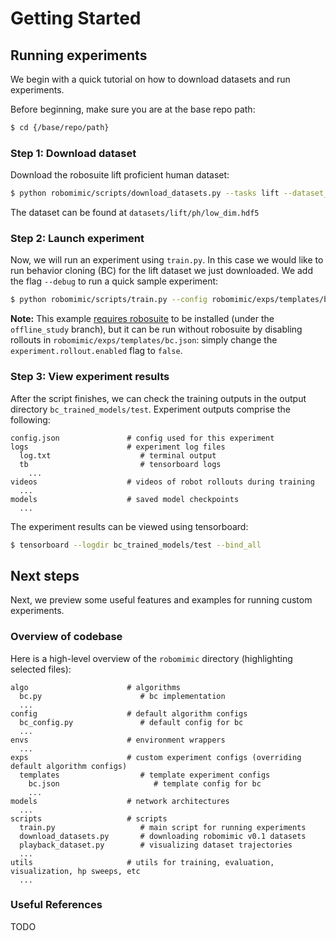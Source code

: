 # Getting Started

## Running experiments
We begin with a quick tutorial on how to download datasets and run experiments.

Before beginning, make sure you are at the base repo path:
```sh
$ cd {/base/repo/path}
```

### Step 1: Download dataset

Download the robosuite lift proficient human dataset:
```sh
$ python robomimic/scripts/download_datasets.py --tasks lift --dataset_types ph
```

The dataset can be found at `datasets/lift/ph/low_dim.hdf5`

### Step 2: Launch experiment

Now, we will run an experiment using `train.py`. In this case we would like to run behavior cloning (BC) for the lift dataset we just downloaded. We add the flag `--debug` to run a quick sample experiment:

```sh
$ python robomimic/scripts/train.py --config robomimic/exps/templates/bc.json --dataset datasets/lift/ph/low_dim.hdf5 --debug
```

**Note:** This example [requires robosuite](./installation.html#robosuite) to be installed (under the `offline_study` branch), but it can be run without robosuite by disabling rollouts in `robomimic/exps/templates/bc.json`: simply change the `experiment.rollout.enabled` flag to `false`.

### Step 3: View experiment results

After the script finishes, we can check the training outputs in the output directory `bc_trained_models/test`.
Experiment outputs comprise the following:
```
config.json               # config used for this experiment
logs                      # experiment log files
  log.txt                    # terminal output
  tb                         # tensorboard logs
    ...
videos                    # videos of robot rollouts during training
  ...
models                    # saved model checkpoints
  ...
```

The experiment results can be viewed using tensorboard:
```sh
$ tensorboard --logdir bc_trained_models/test --bind_all
```

## Next steps
Next, we preview some useful features and examples for running custom experiments. 

### Overview of codebase 
Here is a high-level overview of the `robomimic` directory (highlighting selected files):
```
algo                      # algorithms
  bc.py                      # bc implementation
  ...
config                    # default algorithm configs
  bc_config.py               # default config for bc
  ...
envs                      # environment wrappers
  ...
exps                      # custom experiment configs (overriding default algorithm configs)
  templates                  # template experiment configs
    bc.json                     # template config for bc
    ...
models                    # network architectures
  ...
scripts                   # scripts
  train.py                   # main script for running experiments
  download_datasets.py       # downloading robomimic v0.1 datasets
  playback_dataset.py        # visualizing dataset trajectories
  ...
utils                     # utils for training, evaluation, visualization, hp sweeps, etc
  ...
```

### Useful References
TODO